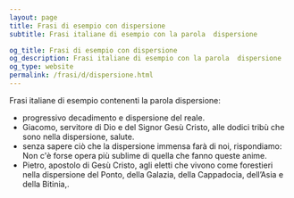 ```yaml
---
layout: page
title: Frasi di esempio con dispersione 
subtitle: Frasi italiane di esempio con la parola  dispersione

og_title: Frasi di esempio con dispersione 
og_description: Frasi italiane di esempio con la parola  dispersione
og_type: website
permalink: /frasi/d/dispersione.html
---
```


Frasi italiane di esempio contenenti la parola dispersione:


- progressivo decadimento e dispersione del reale.
- Giacomo, servitore di Dio e del Signor Gesù Cristo, alle dodici tribù che sono nella dispersione, salute.
- senza sapere ciò che la dispersione immensa farà di noi, rispondiamo: Non c'è forse opera più sublime di quella che fanno queste anime.
- Pietro, apostolo di Gesù Cristo, agli eletti che vivono come forestieri nella dispersione del Ponto, della Galazia, della Cappadocia, dell’Asia e della Bitinia,.
